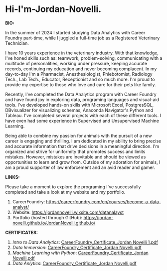 # Hi-I'm-Jordan-Novelli.

**BIO:**

In the summer of 2024 I started studying Data Analytics with Career Foundry part-time, while I juggled a full-time job as a Registered Veterinary Technician.

I have 10 years experience in the veterinary industry. With that knowledge, I've honed skills such as: teamwork, problem-solving, communicating with a multitude of personalities, working under pressure, keeping accurate records, continuing my education and never becoming complacent. In my day-to-day I'm a Pharmacist, Anesthesiologist, Phlebotomist, Radiology Tech., Lab Tech., Educator, Receptionist and so much more. I'm proud to provide my expertise to those who love and care for their pets like family.

Recently, I've completed the Data Analytics program with Career Foundry and have found joy in exploring data, programing languages and visual-aid tools. I've developed hands-on skills with Microsoft Excel, PostgresSQL, DBvisualizer for visualizing schemas, Anaconda Navigator's Python and Tableau. I've completed several projects with each of these different tools. I have even had some experience in Supervised and Unsupervised Machine Learning.

Being able to combine my passion for animals with the pursuit of a new career is engaging and thrilling. I am dedicated in my ability to bring precise and accurate information that drive decisions in a meaningful direction. I'm organized and strive for uniformity that promotes success and limits mistakes. However, mistakes are inevitable and should be viewed as opportunities to learn and grow from. Outside of my adoration for animals, I am a proud supporter of law enforcement and an avid reader and gamer.

**LINKS:**

  Please take a moment to explore the programing I've successfully completed and take a look at my website and my portfolio.
1. CareerFoundry: https://careerfoundry.com/en/courses/become-a-data-analyst/
2. Website: https://jordannovelli.wixsite.com/datanalayst
3. Portfolio (hosted through GitHub): https://jordan-novelli.github.io/JordanNovelli.github.io/

**CERTIFICATES:**
1. _Intro to Data Analytics_: [CareerFoundry_Certificate_Jordan Novelli 1.pdf](https://github.com/user-attachments/files/22162558/CareerFoundry_Certificate_Jordan.Novelli.1.pdf)
2. _Data Immersion_: [CareerFoundry_Certificate_Jordan Novelli.pdf](https://github.com/user-attachments/files/22162562/CareerFoundry_Certificate_Jordan.Novelli.pdf)
3. _Machine Learning with Python_: [CareerFoundry_Certificate_Jordan Novelli.pdf](https://github.com/user-attachments/files/22162572/CareerFoundry_Certificate_Jordan.Novelli.pdf)
4. _Data Anlytics_: [CareerFoundry_Certificate_Jordan Novelli.pdf](https://github.com/user-attachments/files/22162587/CareerFoundry_Certificate_Jordan.Novelli.pdf)
